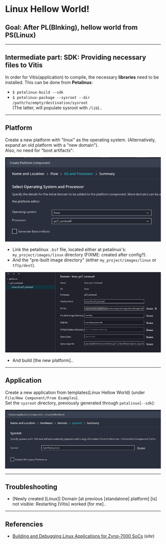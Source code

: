# Linux Hellow World!

## Goal: After PL(Blnking), hellow world from PS(Linux)

---

## Intermediate part: SDK: Providing necessary files to Vitis

In order for Vitis(application) to compile, the necessary **libraries** need to be installed. This can be done from **Petalinux**:

* `$ petalinux-build --sdk`
* `$ petalinux-package --sysroot --dir /path/to/empty/destination/sysroot`  
  (The latter, will populate sysroot with `/lib`)..

---

## Platform

Create a new platform with "linux" as the operating system. (Alternatively, expand an old platform with a "new domain").  
Also, no need for "boot artifacts":

![](images/platform.jpg)

* Link the petalinux `.bif` file, located either at petalinux's: `my_project/images/linux` directory (FIXME: created after config?).
* And the "pre-built image directory" (either `my_project/images/linux` or `tftp/dest`).

![](images/platform.parameters.jpg)

* And build [the new platform\]..

---

## Application

Create a new application from templates(Linux Hellow World) (under `File/New Component/From Examples`).  
Set the `sysroot` directory, previously generated through `petalinux`(`--sdk`):

![](images/sysroot.jpg)

---

## Troubleshooting

* [Newly created [Linux\]\] Domain [at previous [standalone\] platform\] [is\] not visible: Restarting [Vitis\] worked [for me\]..

---

## Referencies

* [Building and Debugging Linux Applications for Zynq-7000 SoCs](https://xilinx.github.io/Embedded-Design-Tutorials/docs/2023.1/build/html/docs/Introduction/Zynq7000-EDT/4-linux-for-zynq.html) (*site*)